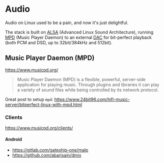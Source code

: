 # Audio

Audio on Linux used to be a pain, and now it's just delightful.

The stack is built on [ALSA](https://www.alsa-project.org/wiki/) (Advanced Linux Sound Architecture), running [MPD](https://www.musicpd.org/) (Music Player Daemon) to an external [DAC](DAC.md) for bit-perfect playback (both PCM and DSD, up to 32bit/384kHz and 512bit).

## Music Player Daemon (MPD)

https://www.musicpd.org/

> Music Player Daemon (MPD) is a flexible, powerful, server-side application for playing music. Through plugins and libraries it can play a variety of sound files while being controlled by its network protocol.

Great post to setup `mpd`: https://www.24bit96.com/hifi-music-server/bitperfect-linux-with-mpd.html


### Clients

https://www.musicpd.org/clients/


#### Android

- https://gitlab.com/gateship-one/malp
- https://github.com/abarisain/dmix



